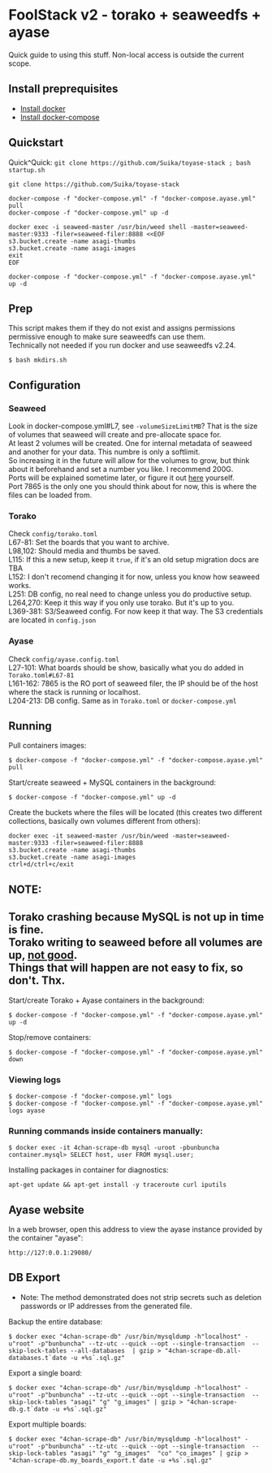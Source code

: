 # FoolStack v2 - torako + seaweedfs + ayase
Quick guide to using this stuff.
Non-local access is outside the current scope.

## Install preprequisites
* [Install docker](https://docs.docker.com/engine/install/)
* [Install docker-compose](https://docs.docker.com/compose/install/)

## Quickstart
Quick^Quick: `git clone https://github.com/Suika/toyase-stack ; bash startup.sh`

```
git clone https://github.com/Suika/toyase-stack

docker-compose -f "docker-compose.yml" -f "docker-compose.ayase.yml" pull
docker-compose -f "docker-compose.yml" up -d

docker exec -i seaweed-master /usr/bin/weed shell -master=seaweed-master:9333 -filer=seaweed-filer:8888 <<EOF
s3.bucket.create -name asagi-thumbs
s3.bucket.create -name asagi-images
exit
EOF

docker-compose -f "docker-compose.yml" -f "docker-compose.ayase.yml" up -d
```

## Prep
This script makes them if they do not exist and assigns permissions permissive enough to make sure seaweedfs can use them.  
Technically not needed if you run docker and use seaweedfs v2.24.
```
$ bash mkdirs.sh
```

## Configuration
### Seaweed
Look in docker-compose.yml#L7, see `-volumeSizeLimitMB`? That is the size of volumes that seaweed will create and pre-allocate space for.  
At least 2 volumes will be created. One for internal metadata of seaweed and another for your data. This numbre is only a softlimit.  
So increasing it in the future will allow for the volumes to grow, but think about it beforehand and set a number you like. I recommend 200G.  
Ports will be explained sometime later, or figure it out [here](https://github.com/chrislusf/seaweedfs/wiki) yourself.  
Port 7865 is the only one you should think about for now, this is where the files can be loaded from.

### Torako
Check `config/torako.toml`  
L67-81: Set the boards that you want to archive.  
L98,102: Should media and thumbs be saved.  
L115: If this a new setup, keep it `true`, if it's an old setup migration docs are TBA  
L152: I don't recomend changing it for now, unless you know how seaweed works.  
L251: DB config, no real need to change unless you do productive setup.  
L264,270: Keep it this way if you only use torako. But it's up to you.  
L369-381: S3/Seaweed config. For now keep it that way. The S3 credentials are located in `config.json`

### Ayase
Check `config/ayase.config.toml`  
L27-101: What boards should be show, basically what you do added in `Torako.toml#L67-81`  
L161-162: 7865 is the RO port of seaweed filer, the IP should be of the host where the stack is running or localhost.  
L204-213: DB config. Same as in `Torako.toml` or `docker-compose.yml`

## Running
Pull containers images:
```
$ docker-compose -f "docker-compose.yml" -f "docker-compose.ayase.yml" pull
```

Start/create seaweed + MySQL containers in the background:
```
$ docker-compose -f "docker-compose.yml" up -d
```

Create the buckets where the files will be located (this creates two different collections, basically own volumes different from others):
```
docker exec -it seaweed-master /usr/bin/weed -master=seaweed-master:9333 -filer=seaweed-filer:8888
s3.bucket.create -name asagi-thumbs
s3.bucket.create -name asagi-images
ctrl+d/ctrl+c/exit
```

NOTE:
----
Torako crashing because MySQL is not up in time is fine.  
Torako writing to seaweed before all volumes are up, [not good](https://youtu.be/FNWmn6bKOmk?t=1181).  
Things that will happen are not easy to fix, so don't. Thx.
----

Start/create Torako + Ayase containers in the background:
```
$ docker-compose -f "docker-compose.yml" -f "docker-compose.ayase.yml" up -d
```

Stop/remove containers:
```
$ docker-compose -f "docker-compose.yml" -f "docker-compose.ayase.yml" down
```


### Viewing logs
```
$ docker-compose -f "docker-compose.yml" logs
$ docker-compose -f "docker-compose.yml" -f "docker-compose.ayase.yml" logs ayase
```

### Running commands inside containers manually:
```
$ docker exec -it 4chan-scrape-db mysql -uroot -pbunbuncha
container.mysql> SELECT host, user FROM mysql.user;
```

Installing packages in container for diagnostics:
```
apt-get update && apt-get install -y traceroute curl iputils
```


## Ayase website
In a web browser, open this address to view the ayase instance provided by the container "ayase":

`http://127:0.0.1:29080/`


## DB Export
* Note: The method demonstrated does not strip secrets such as deletion passwords or IP addresses from the generated file.

Backup the entire database:
```
$ docker exec "4chan-scrape-db" /usr/bin/mysqldump -h"localhost" -u"root" -p"bunbuncha" --tz-utc --quick --opt --single-transaction  --skip-lock-tables --all-databases  | gzip > "4chan-scrape-db.all-databases.t`date -u +%s`.sql.gz"
```

Export a single board:
```
$ docker exec "4chan-scrape-db" /usr/bin/mysqldump -h"localhost" -u"root" -p"bunbuncha" --tz-utc --quick --opt --single-transaction  --skip-lock-tables "asagi" "g" "g_images" | gzip > "4chan-scrape-db.g.t`date -u +%s`.sql.gz"
```

Export multiple boards:
```
$ docker exec "4chan-scrape-db" /usr/bin/mysqldump -h"localhost" -u"root" -p"bunbuncha" --tz-utc --quick --opt --single-transaction  --skip-lock-tables "asagi" "g" "g_images"  "co" "co_images" | gzip > "4chan-scrape-db.my_boards_export.t`date -u +%s`.sql.gz"
```